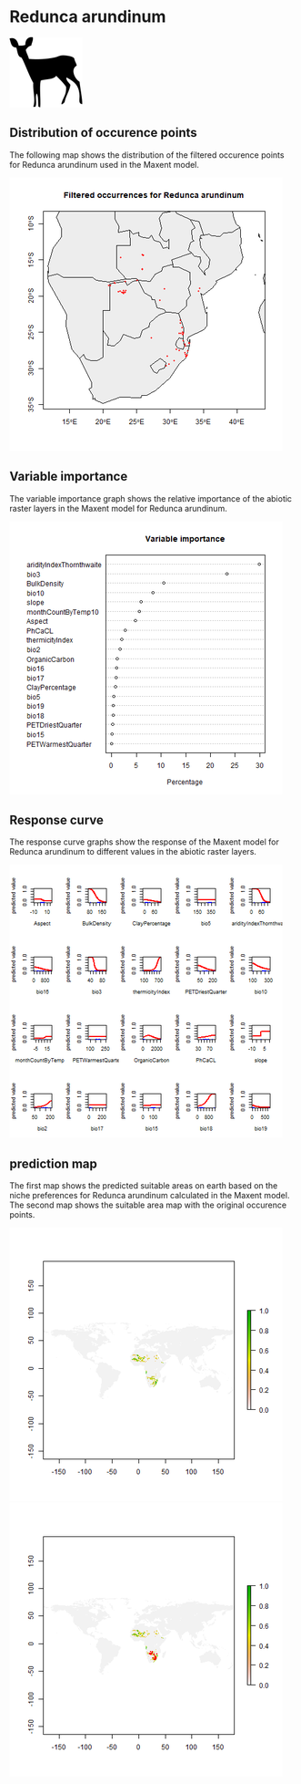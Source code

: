 # Redunca arundinum 

![](image_taxa.png) 

## Distribution of occurence points 
The following map shows the distribution of the filtered occurence points for Redunca arundinum used in the Maxent model. 

![](occurrences.png)
    
## Variable importance 
The variable importance graph shows the relative importance of the abiotic raster layers in the  Maxent model for Redunca arundinum. 

![](valid_maxent_variable_importance.png)
    
## Response curve 
The response curve graphs show the response of the Maxent model for Redunca arundinum to different values in the abiotic raster layers. 

![](valid_maxent_response_curve.png)
    
## prediction map 
The first map shows the predicted suitable areas on earth based on the niche preferences for Redunca arundinum calculated in the Maxent model. The second map shows the suitable area map with the original occurence points.

![](prediction_map.png)
![](prediction_occurence_map.png)
    
